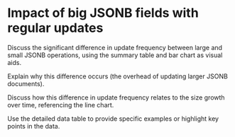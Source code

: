 # Impact of big JSONB fields with regular updates

Discuss the significant difference in update frequency between large and small JSONB operations, using the summary table and bar chart as visual aids.

Explain why this difference occurs (the overhead of updating larger JSONB documents).

Discuss how this difference in update frequency relates to the size growth over time, referencing the line chart.

Use the detailed data table to provide specific examples or highlight key points in the data.
